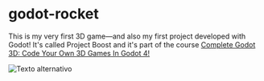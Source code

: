 # godot-rocket

 This is my very first 3D game—and also my first project developed with Godot! 
 It's called Project Boost and it's part of the course  [Complete Godot 3D: Code Your Own 3D Games In Godot 4!](https://www.gamedev.tv/courses/godot-complete-3d/view)


![Texto alternativo](readme-assets/game.gif)
